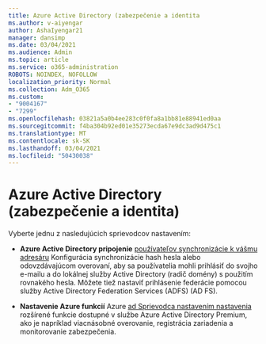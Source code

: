 ```yaml
---
title: Azure Active Directory (zabezpečenie a identita
ms.author: v-aiyengar
author: AshaIyengar21
manager: dansimp
ms.date: 03/04/2021
ms.audience: Admin
ms.topic: article
ms.service: o365-administration
ROBOTS: NOINDEX, NOFOLLOW
localization_priority: Normal
ms.collection: Adm_O365
ms.custom:
- "9004167"
- "7299"
ms.openlocfilehash: 03821a5a0b4ee283c0f0fa8a1bb81e88941ed0aa
ms.sourcegitcommit: f4ba304b92ed01e35273ecda67e9dc3ad9d475c1
ms.translationtype: MT
ms.contentlocale: sk-SK
ms.lasthandoff: 03/04/2021
ms.locfileid: "50430038"
---
```

# <a name="azure-active-directory-security-and-identity"></a>Azure Active Directory (zabezpečenie a identita)

Vyberte jednu z nasledujúcich sprievodcov nastavením:

- **Azure Active Directory pripojenie** [používateľov synchronizácie k vášmu adresáru](https://go.microsoft.com/fwlink/?linkid=2071310) Konfigurácia synchronizácie hash hesla alebo odovzdávajúcom overovaní, aby sa používatelia mohli prihlásiť do svojho e-mailu a do lokálnej služby Active Directory (radič domény) s použitím rovnakého hesla. Môžete tiež nastaviť prihlásenie federácie pomocou služby Active Directory Federation Services (ADFS) (AD FS).

- **Nastavenie Azure funkcií** Azure [ad Sprievodca nastavením nastavenia](https://go.microsoft.com/fwlink/?linkid=2134390) rozšírené funkcie dostupné v službe Azure Active Directory Premium, ako je napríklad viacnásobné overovanie, registrácia zariadenia a monitorovanie zabezpečenia.
